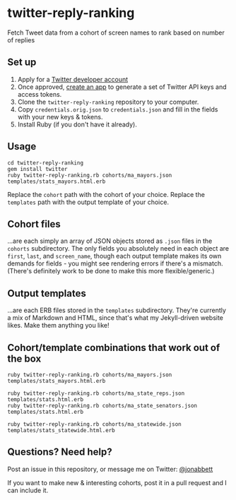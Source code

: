 # twitter-reply-ranking

Fetch Tweet data from a cohort of screen names to rank based on number of replies

## Set up

1. Apply for a [Twitter developer account](https://developer.twitter.com/en/apply/user)
2. Once approved, [create an app](https://developer.twitter.com/en/apps/create) to generate a set of Twitter API keys and access tokens.
3. Clone the `twitter-reply-ranking` repository to your computer.
4. Copy `credentials.orig.json` to `credentials.json` and fill in the fields with your new keys & tokens.
5. Install Ruby (if you don't have it already).

## Usage

```
cd twitter-reply-ranking
gem install twitter
ruby twitter-reply-ranking.rb cohorts/ma_mayors.json templates/stats_mayors.html.erb
```

Replace the `cohort` path with the cohort of your choice. Replace the `templates` path with the output template of your choice.

## Cohort files

...are each simply an array of JSON objects stored as `.json` files in the `cohorts` subdirectory. The only fields you absolutely need in each object are `first`, `last`, and `screen_name`, though each output template makes its own demands for fields - you might see rendering errors if there's a mismatch. (There's definitely work to be done to make this more flexible/generic.)

## Output templates

...are each ERB files stored in the `templates` subdirectory. They're currently a mix of Markdown and HTML, since that's what my Jekyll-driven website likes. Make them anything you like!

## Cohort/template combinations that work out of the box

```
ruby twitter-reply-ranking.rb cohorts/ma_mayors.json templates/stats_mayors.html.erb
```

```
ruby twitter-reply-ranking.rb cohorts/ma_state_reps.json templates/stats.html.erb
ruby twitter-reply-ranking.rb cohorts/ma_state_senators.json templates/stats.html.erb
```

```
ruby twitter-reply-ranking.rb cohorts/ma_statewide.json templates/stats_statewide.html.erb
```

## Questions? Need help?

Post an issue in this repository, or message me on Twitter: [@jonabbett](https://twitter.com/jonabbett)

If you want to make new & interesting cohorts, post it in a pull request and I can include it.